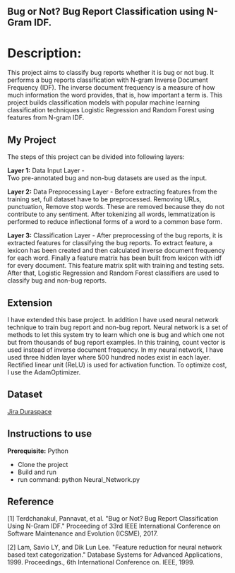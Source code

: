 ## Bug or Not? Bug Report Classification using N-Gram IDF.

# Description: 
This project aims to classify bug reports whether it is bug or not bug. It performs a bug reports classification with N-gram Inverse Document Frequency (IDF). The inverse document frequency is a measure of how much information the word provides, that is, how important a term is. This project builds classification models with popular machine learning classification techniques Logistic Regression and Random Forest using features from N-gram IDF.

## My Project
The steps of this project can be divided into following layers:

**Layer 1:** Data Input Layer -  
Two pre-annotated bug and non-bug datasets are used as the input.

**Layer 2:** Data Preprocessing Layer - 
Before extracting features from the training set, full dataset have to be preprocessed. Removing URLs, punctuation, Remove stop words. These are removed because they do not contribute to any sentiment. After tokenizing all words, lemmatization is performed to reduce inflectional forms of a word to a common base form.

**Layer 3:** Classification Layer - 
After preprocessing of the bug reports, it is extracted features for classifying the bug reports. To extract feature, a lexicon has been created and then calculated inverse document frequency for each word. Finally a feature matrix has been built from lexicon with idf for every document. This feature matrix split with training and testing sets. After that, Logistic Regression and Random Forest classifiers are used to classify bug and non-bug reports.

## Extension
I have extended this base project. In addition I have used neural network technique to train bug report and non-bug report. Neural network is a set of methods to let this system try to learn which one is bug and which one not but from thousands of bug report examples. In this training, count vector is used instead of inverse document frequency. In my neural network, I have used three hidden layer where 500 hundred nodes exist in each layer. Rectified linear unit (ReLU) is used for activation function. To optimize cost, I use the AdamOptimizer. 

## Dataset

[Jira Duraspace](https://jira.duraspace.org/browse/DS-2732?jql=project%20%3D%20DS%20AND%20resolution%20%3D%20Unresolved%20ORDER%20BY%20priority%20DESC)

## Instructions to use
**Prerequisite:** Python

* Clone the project
* Build and run 
* run command: python Neural_Network.py

## Reference
[1] Terdchanakul, Pannavat, et al. "Bug or Not? Bug Report Classification Using N-Gram   IDF." Proceeding of 33rd IEEE International Conference on Software Maintenance and Evolution (ICSME), 2017.

[2] Lam, Savio LY, and Dik Lun Lee. "Feature reduction for neural network based text categorization." Database Systems for Advanced Applications, 1999. Proceedings., 6th International Conference on. IEEE, 1999.


